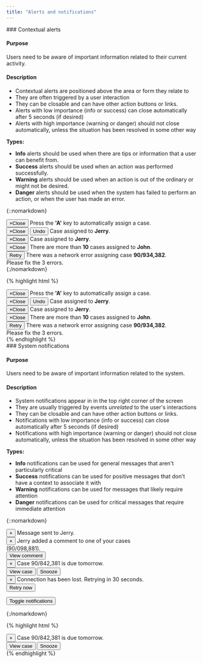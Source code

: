 ```yaml
---
title: "Alerts and notifications"
---
```


<div class="pl-pattern">
### Contextual alerts

#### Purpose
Users need to be aware of important information related to their current activity.

#### Description

- Contextual alerts are positioned above the area or form they relate to
- They are often triggered by a user interaction
- They can be closable and can have other action buttons or links.
- Alerts with low importance (info or success) can close automatically after 5 seconds (if desired)
- Alerts with high importance (warning or danger) should not close automatically, unless the situation has been resolved in some other way


__Types:__

- __Info__ alerts should be used when there are tips or information that a user can benefit from. 
- __Success__ alerts should be used when an action was performed successfully.
- __Warning__ alerts should be used when an action is out of the ordinary or might not be desired.
- __Danger__ alerts should be used when the system has failed to perform an action, or when the user has made an error. 

{::nomarkdown}
<div class="pl-preview">
<div style="max-width: 450px;">
    <div class="alert alert-info alert-dismissible" role="alert">
        <button type="button" class="close" data-dismiss="alert"><span aria-hidden="true">&times;</span><span class="sr-only">Close</span></button>
        <i class="alert-icon alert-icon-info"></i> Press the <strong>'A'</strong> key to automatically assign a case.
    </div>
    <div class="alert alert-success alert-dismissible" role="alert">
        <button type="button" class="close" data-dismiss="alert"><span aria-hidden="true">&times;</span><span class="sr-only">Close</span></button>
        <button type="button" class="btn btn-sm btn-link alert-link pull-right">Undo</button>
        <i class="alert-icon alert-icon-success"></i> Case assigned to <strong>Jerry</strong>.
    </div>
    <div class="alert alert-success alert-dismissible" role="alert">
        <button type="button" class="close" data-dismiss="alert"><span aria-hidden="true">&times;</span><span class="sr-only">Close</span></button>
        <i class="alert-icon alert-icon-success"></i> Case assigned to <strong>Jerry</strong>.
    </div>
    <div class="alert alert-warning alert-dismissible" role="alert">
        <button type="button" class="close" data-dismiss="alert"><span aria-hidden="true">&times;</span><span class="sr-only">Close</span></button>
        <i class="alert-icon-warning alert-icon"></i> There are more than <strong>10</strong> cases assigned to <strong>John</strong>.
    </div>
    <div class="alert alert-danger" role="alert">
        <button type="button" class="btn btn-sm btn-link alert-link pull-right">Retry</button>
        <i class="alert-icon-danger alert-icon"></i> There was a network error assigning case <strong>90/934,382</strong>. 
    </div>
    <div class="alert alert-danger" role="alert">
        <i class="alert-icon-danger alert-icon"></i> Please fix the 3 errors.
    </div>
</div>
</div>
{:/nomarkdown}

{% highlight html %}
<div class="alert alert-info alert-dismissible" role="alert">
    <button type="button" class="close"><span aria-hidden="true">&times;</span><span class="sr-only">Close</span></button>
    <i class="alert-icon-info alert-icon"></i> Press the <strong>'A'</strong> key to automatically assign a case.
</div>
<div class="alert alert-success alert-dismissible" role="alert">
    <button type="button" class="close"><span aria-hidden="true">&times;</span><span class="sr-only">Close</span></button>
    <button type="button" class="btn btn-sm btn-link alert-link pull-right">Undo</button>
    <i class="alert-icon-success alert-icon"></i> Case assigned to <strong>Jerry</strong>.
</div>
<div class="alert alert-success alert-dismissible" role="alert">
    <button type="button" class="close"><span aria-hidden="true">&times;</span><span class="sr-only">Close</span></button>
    <i class="alert-icon-success alert-icon"></i> Case assigned to <strong>Jerry</strong>.
</div>
<div class="alert alert-warning alert-dismissible" role="alert">
    <button type="button" class="close"><span aria-hidden="true">&times;</span><span class="sr-only">Close</span></button>
    <i class="alert-icon-warning alert-icon"></i> There are more than <strong>10</strong> cases assigned to <strong>John</strong>.
</div>
<div class="alert alert-danger alert-dismissible" role="alert">
    <button type="button" class="btn btn-sm btn-link alert-link pull-right">Retry</button>
    <i class="alert-icon-danger alert-icon"></i> There was a network error assigning case <strong>90/934,382</strong>. 
</div>
<div class="alert alert-danger">
    <i class="alert-icon-danger alert-icon"></i> Please fix the 3 errors.
</div>
{% endhighlight %}
</div>

<div class="pl-pattern">
### System notifications

#### Purpose
Users need to be aware of important information related to the system.

#### Description

- System notifications appear in in the top right corner of the screen
- They are usually triggered by events _unrelated_ to the user's interactions
- They can be closable and can have other action buttons or links.
- Notifications with low importance (info or success) can close automatically after 5 seconds (if desired)
- Notifications with high importance (warning or danger) should not close automatically, unless the situation has been resolved in some other way

__Types:__

- __Info__ notifications can be used for general messages that aren't particularly critical
- __Success__ notifications can be used for positive messages that don't have a context to associate it with
- __Warning__ notifications can be used for messages that likely require attention
- __Danger__ notifications can be used for critical messages that require immediate attention

{::nomarkdown}
<div class="pl-preview">

<div class="toast-list" style="max-width: 400px;">
    <div class="toast toast-success">
        <div class="toast-content">
            <button class="close">
                <span>&times;</span>
            </button>
            <span>Message sent to Jerry.</span>
        </div>
    </div>
    <div class="toast toast-info">
        <div class="toast-content">
            <button class="close">
                <span>&times;</span>
            </button>
            <span>Jerry added a comment to one of your cases (90/098,881).</span>
        </div>
        <div class="toast-actions">
            <button type="button" class="btn btn-link">View comment</button> 
        </div>
    </div>
    <div class="toast toast-warning">
        <div class="toast-content">
            <button type="button" class="close">
                <span>&times;</span>
            </button>
            <span>Case 90/842,381 is due tomorrow.</span>
        </div>
        <div class="toast-actions">
            <button type="button" class="btn btn-link">View case</button> 
            <button type="button" class="btn btn-link">Snooze <span class="caret"></span></button> 
        </div>
    </div>
    <div class="toast toast-danger">
        <div class="toast-content">
            <button type="button" class="close">
                <span>&times;</span>
            </button>
            <span>Connection has been lost. Retrying in 30 seconds.</span>
        </div>
        <div class="toast-actions">
            <button type="button" class="btn btn-link">Retry now</button> 
        </div>
    </div>
</div>

<button type="button" data-toast-target="#example-toasts" class="btn btn-default show-toasts">Toggle notifications</button>
<div class="toast-list pl-closable-toasts" style="display: none; width: 400px; padding: 9px;" id="example-toasts">
    <div class="toast toast-success">
        <div class="toast-content">
            <button class="close">
                <span>&times;</span>
            </button>
            <span>Message sent to Jerry.</span>
        </div>
    </div>
    <div class="toast toast-info">
        <div class="toast-content">
            <button class="close">
                <span>&times;</span>
            </button>
            <span>Jerry added a comment to one of your cases (90/098,881).</span>
        </div>
        <div class="toast-actions">
            <button type="button" class="btn btn-link">View comment</button> 
        </div>
    </div>
    <div class="toast toast-warning">
        <div class="toast-content">
            <button type="button" class="close">
                <span>&times;</span>
            </button>
            <span>Case 90/842,381 is due tomorrow.</span>
        </div>
        <div class="toast-actions">
            <button type="button" class="btn btn-link">View case</button> 
            <button type="button" class="btn btn-link">Snooze <span class="caret"></span></button> 
        </div>
    </div>
    <div class="toast toast-danger">
        <div class="toast-content">
            <button type="button" class="close">
                <span>&times;</span>
            </button>
            <span>Connection has been lost. Retrying in 30 seconds.</span>
        </div>
        <div class="toast-actions">
            <button type="button" class="btn btn-link">Retry now</button> 
        </div>
    </div>
</div>
</div>
{:/nomarkdown}

{% highlight html %}
<div class="toast-list">
    <div class="toast toast-warning">
        <div class="toast-content">
            <button type="button" class="close">
                <span>&times;</span>
            </button>
            <span>Case 90/842,381 is due tomorrow.</span>
        </div>
        <div class="toast-actions">
            <button type="button" class="btn btn-link">View case</button> 
            <button type="button" class="btn btn-link">Snooze <span class="caret"></span></button> 
        </div>
    </div>
</div>
{% endhighlight %}

</div>
